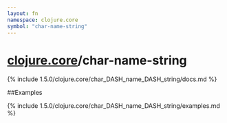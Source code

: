 ```yaml
---
layout: fn
namespace: clojure.core
symbol: "char-name-string"
---
```


# [clojure.core](../)/char-name-string

{% include 1.5.0/clojure.core/char_DASH_name_DASH_string/docs.md %}

##Examples

{% include 1.5.0/clojure.core/char_DASH_name_DASH_string/examples.md %}

